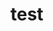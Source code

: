 # test

<a href="https://v.youku.com/v_show/id_XMzgxMDgzNDQyMA==.html?spm=a2hzp.8244740.0.0"></a>  
